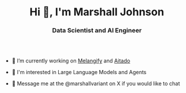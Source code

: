 <h1 align="center">Hi 👋, I'm Marshall Johnson</h1>
<h3 align="center">Data Scientist and AI Engineer</h3>
<br></br>

- 🔭 I’m currently working on [Melangify](https://www.melangify.com) and [Aitado](https://www.aitado.com)

- 🤯 I'm interested in Large Language Models and Agents
  
- 📮 Message me at the @marshallvariant on X if you would like to chat


<p align="left">
</p>


